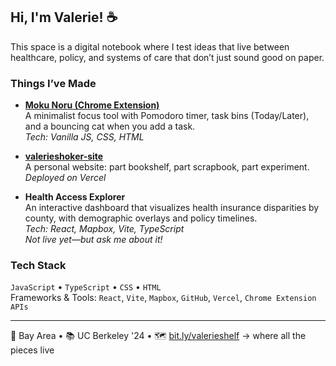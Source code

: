 ## Hi, I'm Valerie! ☕ 

This space is a digital notebook where I test ideas that live between healthcare, policy, and systems of care that don’t just sound good on paper.

### Things I’ve Made

- **[Moku Noru (Chrome Extension)](https://github.com/valerieshoker/mokunoru)**  
  A minimalist focus tool with Pomodoro timer, task bins (Today/Later), and a bouncing cat when you add a task.  
  _Tech: Vanilla JS, CSS, HTML_

- **[valerieshoker-site](https://github.com/valerieshoker/valerieshoker-site)**  
  A personal website: part bookshelf, part scrapbook, part experiment.  
  _Deployed on Vercel_

- **Health Access Explorer**  
  An interactive dashboard that visualizes health insurance disparities by county, with demographic overlays and policy timelines.  
  _Tech: React, Mapbox, Vite, TypeScript_  
  _Not live yet—but ask me about it!_

### Tech Stack

`JavaScript` • `TypeScript` • `CSS` • `HTML`  
Frameworks & Tools: `React`, `Vite`, `Mapbox`, `GitHub`, `Vercel`, `Chrome Extension APIs`

---

📍 Bay Area • 📚 UC Berkeley '24 • 🗺️ [bit.ly/valerieshelf](https://bit.ly/valerieshelf) → where all the pieces live
